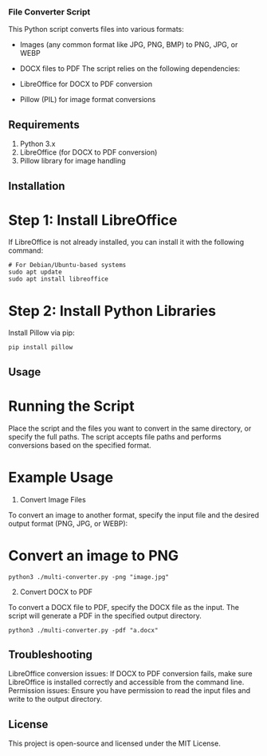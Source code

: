### File Converter Script
This Python script converts files into various formats:

- Images (any common format like JPG, PNG, BMP) to PNG, JPG, or WEBP
- DOCX files to PDF
The script relies on the following dependencies:

- LibreOffice for DOCX to PDF conversion
- Pillow (PIL) for image format conversions
## Requirements
1. Python 3.x
2. LibreOffice (for DOCX to PDF conversion)
3. Pillow library for image handling
## Installation
# Step 1: Install LibreOffice
If LibreOffice is not already installed, you can install it with the following command:

```
# For Debian/Ubuntu-based systems
sudo apt update
sudo apt install libreoffice
```
# Step 2: Install Python Libraries
Install Pillow via pip:

```
pip install pillow
```

## Usage
# Running the Script
Place the script and the files you want to convert in the same directory, or specify the full paths. The script accepts file paths and performs conversions based on the specified format.

# Example Usage
1. Convert Image Files

To convert an image to another format, specify the input file and the desired output format (PNG, JPG, or WEBP):


# Convert an image to PNG
```
python3 ./multi-converter.py -png "image.jpg"
```

2. Convert DOCX to PDF

To convert a DOCX file to PDF, specify the DOCX file as the input. The script will generate a PDF in the specified output directory.

```
python3 ./multi-converter.py -pdf "a.docx"
```


## Troubleshooting
LibreOffice conversion issues: If DOCX to PDF conversion fails, make sure LibreOffice is installed correctly and accessible from the command line.
Permission issues: Ensure you have permission to read the input files and write to the output directory.
## License
This project is open-source and licensed under the MIT License.